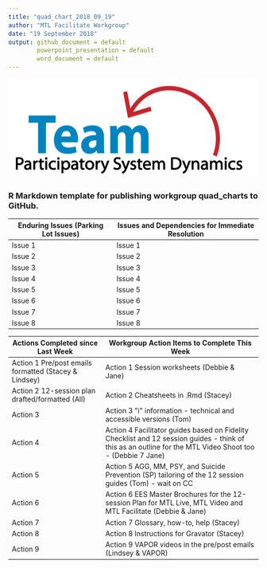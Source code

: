 ```yaml
---
title: "quad_chart_2018_09_19"
author: "MTL Facilitate Workgroup"
date: "19 September 2018"
output: github_document = default
        powerpoint_presentation = default
        word_document = default
---
```

<img src = "https://github.com/lzim/teampsd/blob/teampsd_style/teampsd_logo/team_psd_logo_sm.png"
     height = "200" width = "600">

### R Markdown template for publishing workgroup quad_charts to GitHub. 

Enduring Issues (Parking Lot Issues)           |        Issues and Dependencies for Immediate Resolution
------------------------- | ----------------------------
Issue 1                        |Issue 1 
Issue 2                        |Issue 2 
Issue 3                        |Issue 3 
Issue 4                        |Issue 4
Issue 5                        |Issue 5   
Issue 6                        |Issue 6
Issue 7                        |Issue 7 
Issue 8                        |Issue 8

Actions Completed since Last Week    |      Workgroup Action Items to Complete This Week
------------------------- | ----------------------------
Action 1 Pre/post emails formatted (Stacey & Lindsey)                       |Action 1 Session worksheets (Debbie & Jane)
Action 2 12-session plan drafted/formatted (All)                    |Action 2 Cheatsheets in .Rmd (Stacey)
Action 3                        |Action 3 "i" information - technical and accessible versions (Tom)
Action 4                        |Action 4 Facilitator guides based on Fidelity Checklist and 12 session guides - think of this as an outline for the MTL Video Shoot too - (Debbie 7 Jane)
Action 5                        |Action 5 AGG, MM, PSY, and Suicide Prevention (SP) tailoring of the 12 session guides (Tom) - wait on CC
Action 6                        |Action 6 EES Master Brochures for the 12-session Plan for MTL Live, MTL Video and MTL Facilitate (Debbie & Jane)
Action 7                        |Action 7 Glossary, how-to, help (Stacey)
Action 8                        |Action 8  Instructions for Gravator (Stacey)
Action 9                        |Action 9 VAPOR videos in the pre/post emails (Lindsey & VAPOR)
 

